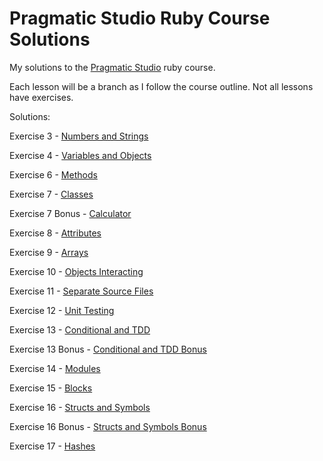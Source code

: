 # Pragmatic Studio Ruby Course Solutions
My solutions to the [Pragmatic Studio](https://pragmaticstudio.com/ruby) ruby course.

Each lesson will be a branch as I follow the course outline. Not all lessons have exercises.

Solutions:

Exercise 3 - [Numbers and Strings](https://github.com/percipio/prag-prog-ruby-solutions/tree/Numbers_and_Strings)

Exercise 4 - [Variables and Objects](https://github.com/percipio/prag-prog-ruby-solutions/tree/Variables_and_Objects)

Exercise 6 - [Methods](https://github.com/percipio/prag-prog-ruby-solutions/tree/Methods)

Exercise 7 - [Classes](https://github.com/percipio/prag-prog-ruby-solutions/tree/Classes)

Exercise 7 Bonus - [Calculator](https://github.com/percipio/prag-prog-ruby-solutions/tree/Bonus_Calculator/calculator.rb)

Exercise 8 - [Attributes](https://github.com/percipio/prag-prog-ruby-solutions/tree/Attributes)

Exercise 9 - [Arrays](https://github.com/percipio/prag-prog-ruby-solutions/tree/Arrays)

Exercise 10 - [Objects Interacting](https://github.com/percipio/prag-prog-ruby-solutions/tree/Objects_Interacting)

Exercise 11 - [Separate Source Files](https://github.com/percipio/prag-prog-ruby-solutions/tree/Separate_Source_Files)

Exercise 12 - [Unit Testing](https://github.com/percipio/prag-prog-ruby-solutions/tree/Unit_Testing)

Exercise 13 - [Conditional and TDD](https://github.com/percipio/prag-prog-ruby-solutions/tree/Conditionals_and_TDD)

Exercise 13 Bonus - [Conditional and TDD Bonus](https://github.com/percipio/prag-prog-ruby-solutions/tree/Conditionals_and_TDD_bonus)

Exercise 14 - [Modules](https://github.com/percipio/prag-prog-ruby-solutions/tree/Modules)

Exercise 15 - [Blocks](https://github.com/percipio/prag-prog-ruby-solutions/tree/Blocks)

Exercise 16 - [Structs and Symbols](https://github.com/percipio/prag-prog-ruby-solutions/tree/Symbols_and_Structs)

Exercise 16 Bonus - [Structs and Symbols Bonus](https://github.com/percipio/prag-prog-ruby-solutions/tree/Symbols_and_Structs_bonus)

Exercise 17 - [Hashes](https://github.com/percipio/prag-prog-ruby-solutions/tree/Hashes)
